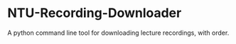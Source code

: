 # NTU-Recording-Downloader
A python command line tool for downloading lecture recordings, with order.
